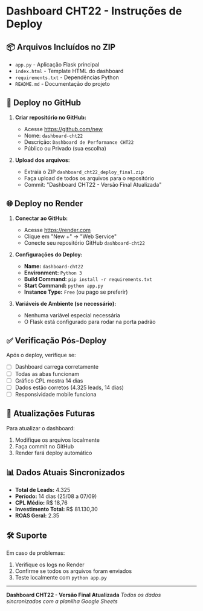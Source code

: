 # Dashboard CHT22 - Instruções de Deploy

## 📦 Arquivos Incluídos no ZIP

- `app.py` - Aplicação Flask principal
- `index.html` - Template HTML do dashboard
- `requirements.txt` - Dependências Python
- `README.md` - Documentação do projeto

## 🚀 Deploy no GitHub

1. **Criar repositório no GitHub:**
   - Acesse https://github.com/new
   - Nome: `dashboard-cht22`
   - Descrição: `Dashboard de Performance CHT22`
   - Público ou Privado (sua escolha)

2. **Upload dos arquivos:**
   - Extraia o ZIP `dashboard_cht22_deploy_final.zip`
   - Faça upload de todos os arquivos para o repositório
   - Commit: "Dashboard CHT22 - Versão Final Atualizada"

## 🌐 Deploy no Render

1. **Conectar ao GitHub:**
   - Acesse https://render.com
   - Clique em "New +" → "Web Service"
   - Conecte seu repositório GitHub `dashboard-cht22`

2. **Configurações do Deploy:**
   - **Name:** `dashboard-cht22`
   - **Environment:** `Python 3`
   - **Build Command:** `pip install -r requirements.txt`
   - **Start Command:** `python app.py`
   - **Instance Type:** `Free` (ou pago se preferir)

3. **Variáveis de Ambiente (se necessário):**
   - Nenhuma variável especial necessária
   - O Flask está configurado para rodar na porta padrão

## ✅ Verificação Pós-Deploy

Após o deploy, verifique se:
- [ ] Dashboard carrega corretamente
- [ ] Todas as abas funcionam
- [ ] Gráfico CPL mostra 14 dias
- [ ] Dados estão corretos (4.325 leads, 14 dias)
- [ ] Responsividade mobile funciona

## 🔄 Atualizações Futuras

Para atualizar o dashboard:
1. Modifique os arquivos localmente
2. Faça commit no GitHub
3. Render fará deploy automático

## 📊 Dados Atuais Sincronizados

- **Total de Leads:** 4.325
- **Período:** 14 dias (25/08 a 07/09)
- **CPL Médio:** R$ 18,76
- **Investimento Total:** R$ 81.130,30
- **ROAS Geral:** 2.35

## 🛠️ Suporte

Em caso de problemas:
1. Verifique os logs no Render
2. Confirme se todos os arquivos foram enviados
3. Teste localmente com `python app.py`

---
**Dashboard CHT22 - Versão Final Atualizada**
*Todos os dados sincronizados com a planilha Google Sheets*

